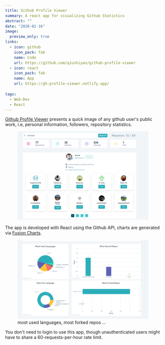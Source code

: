 ```yaml
---
title: Github Profile Viewer
summary: A react app for visualizing Github Statistics
abstract: ""
date: "2020-02-16"
image:
  preview_only: true
links:
  - icon: github
    icon_pack: fab
    name: Code
    url: https://github.com/qiushiyan/github-profile-viewer
  - icon: react
    icon_pack: fab
    name: App
    url: https://gh-profile-viewer.netlify.app/

tags:
  - Web-Dev
  - React
---
```


[Github Profile Viewer](https://gh-profile-viewer.netlify.app/) presents a quick image of any github user's public work, i.e, personal information, followers, repository statistics.

<figure>
  <img src = "featured.jpg" />
</figure>

The app is developed with React using the Github API, charts are generated via [Fusion Charts](https://www.fusioncharts.com/).

<figure>
  <img src = "repo-viz.jpg" />
  <figcaption>most used languages, most forked repos ...</figcaption>
</figure>

<div class = "note">
You don't need to login to use this app, though unauthenticated users might have to share a 60-requests-per-hour rate limit.
</div>
